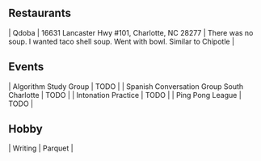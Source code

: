 
## Restaurants

| Qdoba | 16631 Lancaster Hwy #101, Charlotte, NC 28277 | There was no soup. I wanted taco shell soup. Went with bowl. Similar to Chipotle |

## Events

| Algorithm Study Group | TODO |
| Spanish Conversation Group South Charlotte | TODO |
| Intonation Practice  | TODO |
| Ping Pong League | TODO |

## Hobby


| Writing | Parquet | 
